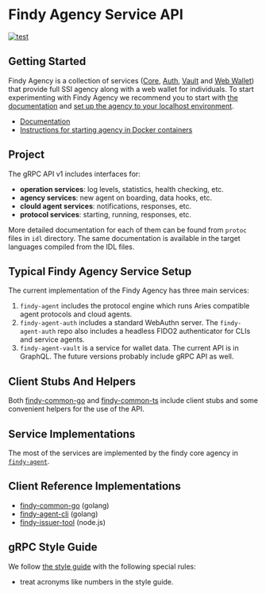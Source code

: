 # Findy Agency Service API

[![test](https://github.com/findy-network/findy-agent-api/actions/workflows/test.yml/badge.svg?branch=dev)](https://github.com/findy-network/findy-agent-api/actions/workflows/test.yml)

## Getting Started

Findy Agency is a collection of services ([Core](https://github.com/findy-network/findy-agent),
[Auth](https://github.com/findy-network/findy-agent-auth),
[Vault](https://github.com/findy-network/findy-agent-vault) and
[Web Wallet](https://github.com/findy-network/findy-wallet-pwa)) that provide
full SSI agency along with a web wallet for individuals.
To start experimenting with Findy Agency we recommend you to start with
[the documentation](https://findy-network.github.io/) and
[set up the agency to your localhost environment](https://github.com/findy-network/findy-wallet-pwa/tree/dev/tools/env#agency-setup-for-local-development).

- [Documentation](https://findy-network.github.io/)
- [Instructions for starting agency in Docker containers](https://github.com/findy-network/findy-wallet-pwa/tree/dev/tools/env#agency-setup-for-local-development)

## Project

The gRPC API v1 includes interfaces for:

- **operation services**: log levels, statistics, health checking, etc.
- **agency services**: new agent on boarding, data hooks, etc.
- **clould agent services**: notifications, responses, etc.
- **protocol services**: starting, running, responses, etc.

More detailed documentation for each of them can be found from `protoc` files in
`idl` directory. The same documentation is available in the target languages
compiled from the IDL files.

## Typical Findy Agency Service Setup

The current implementation of the Findy Agency has three main services:

1. `findy-agent` includes the protocol engine which runs Aries compatible agent
   protocols and cloud agents.
2. `findy-agent-auth` includes a standard WebAuthn server. The
   `findy-agent-auth` repo also includes a headless FIDO2 authenticator for CLIs
   and service agents.
3. `findy-agent-vault` is a service for wallet data. The current API is in
   GraphQL. The future versions probably include gRPC API as well.

## Client Stubs And Helpers

Both [findy-common-go](https://github.com/findy-network/findy-common-go) and
[findy-common-ts](https://github.com/findy-network/findy-common-ts) include
client stubs and some convenient helpers for the use of the API.

## Service Implementations

The most of the services are implemented by the findy core agency in
[`findy-agent`](https://github.com/findy-network/findy-agent).

## Client Reference Implementations

- [findy-common-go](https://github.com/findy-network/findy-common-go) (golang)
- [findy-agent-cli](https://github.com/findy-network/findy-agent-cli) (golang)
- [findy-issuer-tool](https://github.com/findy-network/findy-issuer-tool) (node.js)

## gRPC Style Guide

We follow [the style guide](https://developers.google.com/protocol-buffers/docs/style)
with the following special rules:

- treat acronyms like numbers in the style guide.

